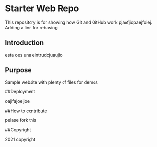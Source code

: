 # Starter Web Repo

This repository is for showing how Git and GitHub work
pjaofjiopaejfoiej. Adding a line for rebasing

## Introduction

esta oes una eintrudcjuaujio

## Purpose

Sample website with plenty of files for demos

##Deployment

oajifajoeijoe

##How to contribute

pelase fork this

##Copyright

2021 copyright

